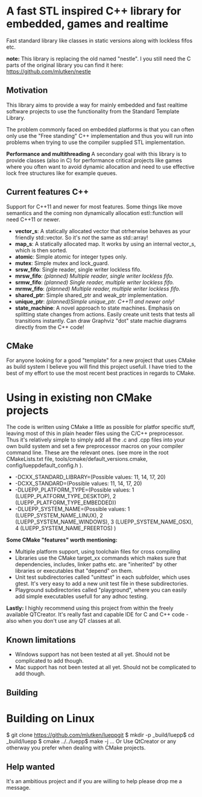 A fast STL inspired C++ library for embedded, games and realtime
================================================================
Fast standard library like classes in static versions along with lockless fifos etc.

**note:** This library is replacing the old named "nestle". I you still need the C parts of the 
original library you can find it here: https://github.com/mlutken/nestle


Motivation
----------
This library aims to provide a way for mainly embedded and fast realtime software
projects to use the functionality from the Standard Template Library.

The problem commonly faced on embedded platforms is that you can often only
use the "Free standing" C++ implementation and thus you will run into problems
when trying to use the compiler supplied STL implementation.


**Performance and multithreading**
A secondary goal with this library is to provide classes (also in C) for performance critical
projects like games where you often want to avoid dynamic allocation and need to use effective
lock free structures like for example queues.


Current features C++
--------------------
Support for C++11 and newer for most features. Some things like move semantics and the
coming non dynamically allocation estl::function will need C++11 or newer.

- **vector_s**: A statically allocated vector that otrherwise behaves as your friendly std::vector.
  So it's _not_ the same as std::array!
- **map_s**: A statically allocated map. It works by using an internal vector_s, which is then sorted.
- **atomic**: Simple atomic for integer types only.
- **mutex**: Simple mutex and lock_guard.
- **srsw_fifo**: Single reader, single writer lockless fifo.
- **mrsw_fifo**: _(planned) Multiple reader, single writer lockless fifo._
- **srmw_fifo**: _(planned) Single reader, multiple writer lockless fifo._
- **mrmw_fifo**: _(planned) Multiple reader, multiple writer lockless fifo._
- **shared_ptr**: Simple shared_ptr and weak_ptr implementation.
- **unique_ptr**: _(planned)Simple unique_ptr. C++11 and newer only!_
- **state_machine**: A novel approach to state machines. Emphasis on splitting state changes from actions.
   Easily create unit tests that tests all transitions instantly. Can draw Graphviz "dot" state machie diagrams
   directly from the C++ code!



CMake
-----
For anyone looking for a good "template" for a new project that uses CMake as build
system I believe you will find this project usefull.
I have tried to the best of my effort to use the most recent best practices in regards
to CMake.

# Using in existing non CMake projects
The code is written using CMake a little as possible for platfor specific stuff, leaving most
of this in plain header files using the C/C++ preprocessor. Thus it's relatively simple to simply add
all the .c and .cpp files into your own build system and set a few preprocessor macros on your compiler
command line. These are the relevant ones. (see more in the root CMakeLists.txt file,
tools/cmake/default_versions.cmake, config/lueppdefault_config.h ).

- -DCXX_STANDARD_LIBRARY=(Possible values: 11, 14, 17, 20)
- -DCXX_STANDARD=(Possible values: 11, 14, 17, 20)
- -DLUEPP_PLATFORM_TYPE=(Possible values: 1 (LUEPP_PLATFORM_TYPE_DESKTOP), 2 (LUEPP_PLATFORM_TYPE_EMBEDDED))
- -DLUEPP_SYSTEM_NAME=(Possible values: 1 (LUEPP_SYSTEM_NAME_LINUX), 2 (LUEPP_SYSTEM_NAME_WINDOWS), 3 (LUEPP_SYSTEM_NAME_OSX), 4 (LUEPP_SYSTEM_NAME_FREERTOS) )

**Some CMake "features" worth mentioning:**
- Multiple platform support, using toolchain files for cross compiling
- Libraries use the CMake target_xx commands which makes sure that dependencies, includes, linker paths etc.
  are "inherited" by other libraries or executables that "depend" on them.
- Unit test subdirectories called "unittest" in each subfolder, which uses gtest. It's very easy to add a new unit test file in these
  subdirectories.
- Playground subdirectories called "playground", where you can easily add simple executables usefull for any adhoc testing.


**Lastly:** I highly recommend using this project from within the freely available QTCreator.
It's really fast and capable IDE for C and C++ code - also when you don't use any QT classes at all.

Known limitations
-----------------
- Windows support has not been tested at all yet. Should not be complicated to add though.
- Mac support has not been tested at all yet. Should not be complicated to add though.


Building
--------
# Building on Linux
$ git clone https://github.com/mlutken/lueppgit
$ mkdir -p _build/luepp$ cd _build/luepp
$ cmake ../../luepp$ make -j
...
Or Use QtCreator or any otherway you prefer when dealing with CMake projects.


Help wanted
-----------
It's an ambitious project and if you are willing to help please drop me a message.


